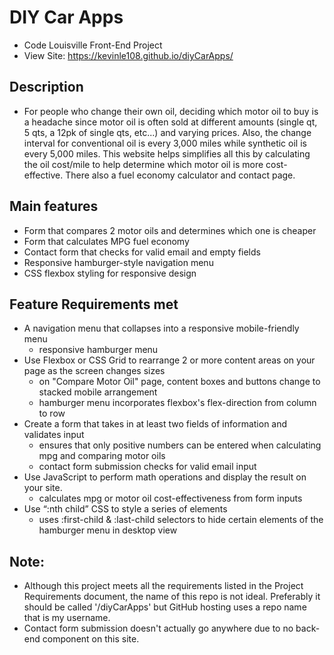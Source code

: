 # DIY Car Apps
- Code Louisville Front-End Project
- View Site: https://kevinle108.github.io/diyCarApps/

## Description
- For people who change their own oil, deciding which motor oil to buy is a headache since motor oil is often sold at different amounts (single qt, 5 qts, a 12pk of single qts, etc...) and varying prices. Also, the change interval for conventional oil is every 3,000 miles while synthetic oil is every 5,000 miles. This website helps simplifies all this by calculating the oil cost/mile to help determine which motor oil is more cost-effective. There also a fuel economy calculator and contact page. 

## Main features
- Form that compares 2 motor oils and determines which one is cheaper
- Form that calculates MPG fuel economy
- Contact form that checks for valid email and empty fields
- Responsive hamburger-style navigation menu
- CSS flexbox styling for responsive design

## Feature Requirements met
- A navigation menu that collapses into a responsive mobile-friendly menu
    - responsive hamburger menu
- Use Flexbox or CSS Grid to rearrange 2 or more content areas on your page as the screen changes sizes
    - on "Compare Motor Oil" page, content boxes and buttons change to stacked mobile arrangement
    - hamburger menu incorporates flexbox's flex-direction from column to row
- Create a form that takes in at least two fields of information and validates input
    - ensures that only positive numbers can be entered when calculating mpg and comparing motor oils
    - contact form submission checks for valid email input
- Use JavaScript to perform math operations and display the result on your site.
    - calculates mpg or motor oil cost-effectiveness from form inputs
- Use “:nth child” CSS to style a series of elements
    - uses :first-child & :last-child selectors to hide certain elements of the hamburger menu in desktop view

## Note:
- Although this project meets all the requirements listed in the Project Requirements document, the name of this repo is not ideal. Preferably it should be called '/diyCarApps' but GitHub hosting uses a repo name that is my username. 
- Contact form submission doesn't actually go anywhere due to no back-end component on this site.  

